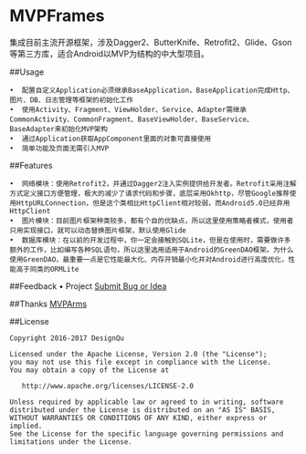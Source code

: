 # MVPFrames
集成目前主流开源框架，涉及Dagger2、ButterKnife、Retrofit2、Glide、Gson等第三方库，适合Android以MVP为结构的中大型项目。

##Usage
```
•  配置自定义Application必须继承BaseApplication，BaseApplication完成Http、图片、DB、日志管理等框架的初始化工作  
•  使用Activity、Fragment、ViewHolder、Service、Adapter需继承CommonActivity、CommonFragment、BaseViewHolder、BaseService、BaseAdapter来初始化MVP架构  
•  通过Application获取AppComponent里面的对象可直接使用  
•  简单功能及页面无需引入MVP
```

##Features
```
•  网络模块：使用Retrofit2，并通过Dagger2注入实例提供给开发者。Retrofit采用注解方式定义接口方便管理，极大的减少了请求代码和步骤，底层采用Okhttp，尽管Google推荐使用HttpURLConnection，但是这个类相比HttpClient相对较弱，而Android5.0已经弃用HttpClient
•  图片模块：目前图片框架种类较多，都有个自的优缺点，所以这里使用策略者模式，使用者只用实现接口，就可以动态替换图片框架，默认使用Glide  
•  数据库模块：在以前的开发过程中，你一定会接触到SQLite，但是在使用时，需要做许多额外的工作，比如编写各种SQL语句，所以这里选用适用于Android的GreenDAO框架。为什么使用GreenDAO，最重要一点是它性能最大化、内存开销最小化并对Android进行高度优化，性能高于同类的ORMLite  
```

##Feedback
•  Project  [Submit Bug or Idea](https://github.com/DesignQu/MVPFrames/issues)   

##Thanks
[MVPArms](https://github.com/JessYanCoding/MVPArms)

##License
```
Copyright 2016-2017 DesignQu

Licensed under the Apache License, Version 2.0 (the "License");
you may not use this file except in compliance with the License.
You may obtain a copy of the License at

   http://www.apache.org/licenses/LICENSE-2.0

Unless required by applicable law or agreed to in writing, software
distributed under the License is distributed on an "AS IS" BASIS,
WITHOUT WARRANTIES OR CONDITIONS OF ANY KIND, either express or implied.
See the License for the specific language governing permissions and
limitations under the License.
```
